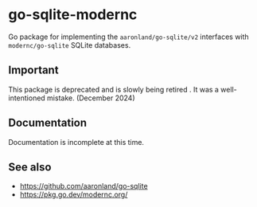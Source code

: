 # go-sqlite-modernc

Go package for implementing the `aaronland/go-sqlite/v2` interfaces with `modernc/go-sqlite` SQLite databases.

## Important

This package is deprecated and is slowly being retired . It was a well-intentioned mistake. (December 2024)

## Documentation

Documentation is incomplete at this time.

## See also

* https://github.com/aaronland/go-sqlite
* https://pkg.go.dev/modernc.org/
